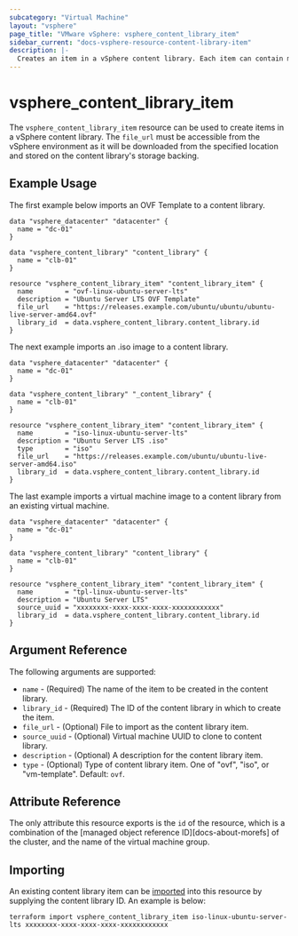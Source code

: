 ```yaml
---
subcategory: "Virtual Machine"
layout: "vsphere"
page_title: "VMware vSphere: vsphere_content_library_item"
sidebar_current: "docs-vsphere-resource-content-library-item"
description: |-
  Creates an item in a vSphere content library. Each item can contain multiple files.
---
```


# vsphere\_content\_library_item

The `vsphere_content_library_item` resource can be used to create items in a
vSphere content library. The `file_url` must be accessible from the vSphere
environment as it will be downloaded from the specified location and stored
on the content library's storage backing.

## Example Usage

The first example below imports an OVF Template to a content
library.

[tf-vsphere-vm-resource]: /docs/providers/vsphere/r/virtual_machine.html

```hcl
data "vsphere_datacenter" "datacenter" {
  name = "dc-01"
}

data "vsphere_content_library" "content_library" {
  name = "clb-01"
}

resource "vsphere_content_library_item" "content_library_item" {
  name        = "ovf-linux-ubuntu-server-lts"
  description = "Ubuntu Server LTS OVF Template"
  file_url    = "https://releases.example.com/ubuntu/ubuntu/ubuntu-live-server-amd64.ovf"
  library_id  = data.vsphere_content_library.content_library.id
}
```

The next example imports an .iso image to a content library.

[tf-vsphere-vm-resource]: /docs/providers/vsphere/r/virtual_machine.html

```hcl
data "vsphere_datacenter" "datacenter" {
  name = "dc-01"
}

data "vsphere_content_library" "_content_library" {
  name = "clb-01"
}

resource "vsphere_content_library_item" "content_library_item" {
  name        = "iso-linux-ubuntu-server-lts"
  description = "Ubuntu Server LTS .iso"
  type        = "iso"
  file_url    = "https://releases.example.com/ubuntu/ubuntu-live-server-amd64.iso"
  library_id  = data.vsphere_content_library.content_library.id
}
```

The last example imports a virtual machine image to a content library from an
existing virtual machine.

[tf-vsphere-vm-resource]: /docs/providers/vsphere/r/virtual_machine.html

```hcl
data "vsphere_datacenter" "datacenter" {
  name = "dc-01"
}

data "vsphere_content_library" "content_library" {
  name = "clb-01"
}

resource "vsphere_content_library_item" "content_library_item" {
  name        = "tpl-linux-ubuntu-server-lts"
  description = "Ubuntu Server LTS"
  source_uuid = "xxxxxxxx-xxxx-xxxx-xxxx-xxxxxxxxxxxx"
  library_id  = data.vsphere_content_library.content_library.id
}
```

## Argument Reference

The following arguments are supported:

* `name` - (Required) The name of the item to be created in the content library.
* `library_id` - (Required) The ID of the content library in which to create the item.
* `file_url` - (Optional) File to import as the content library item.
* `source_uuid` - (Optional) Virtual machine UUID to clone to content library.
* `description` - (Optional) A description for the content library item.
* `type` - (Optional) Type of content library item.
   One of "ovf", "iso", or "vm-template". Default: `ovf`.

## Attribute Reference

The only attribute this resource exports is the `id` of the resource, which is
a combination of the [managed object reference ID][docs-about-morefs] of the
cluster, and the name of the virtual machine group.

## Importing

An existing content library item can be [imported][docs-import] into this resource by
supplying the content library ID. An example is below:

[docs-import]: https://www.terraform.io/docs/import/index.html

```
terraform import vsphere_content_library_item iso-linux-ubuntu-server-lts xxxxxxxx-xxxx-xxxx-xxxx-xxxxxxxxxxxx
```